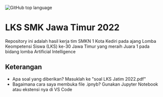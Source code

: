 ![GitHub top language](https://img.shields.io/github/languages/top/Callahamz/SMKN1Kediri-LKSPovinsiJatim2022)

# LKS SMK Jawa Timur 2022
Repository ini adalah hasil kerja tim SMKN 1 Kota Kediri pada ajang Lomba Keompetensi Siswa (LKS) ke-30 Jawa Timur yang meraih Juara 1 pada bidang lomba Artificial Intelligence

## Keterangan
- Apa soal yang diberikan?
Masuklah ke "soal LKS Jatim 2022.pdf"
- Bagaimana cara saya membuka file .ipnyb?
Gunakan Jupyter Notebook atau ekstensi nya di VS Code
